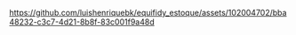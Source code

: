 

https://github.com/luishenriquebk/equifidy_estoque/assets/102004702/bba48232-c3c7-4d21-8b8f-83c001f9a48d

